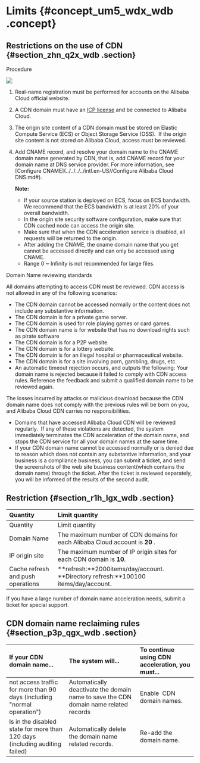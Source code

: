 # Limits {#concept_um5_wdx_wdb .concept}

## Restrictions on the use of CDN {#section_zhn_q2x_wdb .section}

Procedure

![](http://static-aliyun-doc.oss-cn-hangzhou.aliyuncs.com/assets/img/5117/15379302833166_en-US.png)

1.  Real-name registration must be performed for accounts on the Alibaba Cloud official website.
2.  A CDN domain must have an [ICP license](https://beian.aliyun.com/?spm=5176.8142029.388261.3.a0SCC3) and be connected to Alibaba Cloud.
3.  The origin site content of a CDN domain must be stored on Elastic Compute Service \(ECS\) or Object Storage Service \(OSS\).  If the origin site content is not stored on Alibaba Cloud, access must be reviewed.
4.  Add CNAME record, and resolve your domain name to the CNAME domain name generated by CDN, that is, add CNAME record for your domain name at DNS service provider. For more information, see [Configure CNAME](../../../../intl.en-US//Configure Alibaba Cloud DNS.md#).

    **Note:** 

    -   If your source station is deployed on ECS, focus on ECS bandwidth. We recommend that the ECS bandwidth is at least 20% of your overall bandwidth.
    -   In the origin site security software configuration, make sure that CDN cached node can access the origin site.
    -   Make sure that when the CDN acceleration service is disabled, all requests will be returned to the origin.
    -   After adding the CNAME, the cname domain name that you get cannot be accessed directly and can only be accessed using CNAME.
    -   Range 0 ~ Infinity is not recommended for large files.

Domain Name reviewing standards

All domains attempting to access CDN must be reviewed. CDN access is not allowed in any of the following scenarios:

-   The CDN domain cannot be accessed normally or the content does not include any substantive information.
-   The CDN domain is for a private game server.
-   The CDN domain is used for role playing games or card games.
-   The CDN domain name is for website that has no download rights such as pirate software
-   The CDN domain is for a P2P website.
-   The CDN domain is for a lottery website.
-   The CDN domain is for an illegal hospital or pharmaceutical website.
-   The CDN domain is for a site involving porn, gambling, drugs, etc.
-   An automatic timeout rejection occurs, and outputs the following: Your domain name is rejected because it failed to comply with CDN access rules. Reference the feedback and submit a qualified domain name to be reviewed again.

The losses incurred by attacks or malicious download because the CDN domain name does not comply with the previous rules will be born on you, and Alibaba Cloud CDN carries no responsibilities.

-   Domains that have accessed Alibaba Cloud CDN will be reviewed regularly.  If any of these violations are detected, the system immediately terminates the CDN acceleration of the domain name, and stops the CDN service for all your domain names at the same time.
-   If your CDN domain name cannot be accessed normally or is denied due to reason which does not contain any substantive information, and your business is a compliance business, you can submit a ticket, and send the screenshots of the web site business content\(which contains the domain name\) through the ticket. After the ticket is reviewed separately, you will be informed of the results of the second audit.

## Restriction {#section_r1h_lgx_wdb .section}

|Quantity|Limit quantity|
|:-------|:-------------|
|Quantity|Limit quantity|
|Domain Name|The maximum number of CDN domains for each Alibaba Cloud account is **20** . |
|IP origin site|The maximum number of IP origin sites for each CDN domain is **10**.|
|Cache refresh and push operations|**refresh:**2000items/day/account. **Directory refresh:**100100 items/day/account.|

If you have a large number of domain name acceleration needs, submit a ticket for special support.

## CDN domain name reclaiming rules {#section_p3p_qgx_wdb .section}

|If your CDN domain name...|The system will...|To continue using CDN acceleration, you must...|
|:-------------------------|:-----------------|:----------------------------------------------|
|not access traffic for more than 90 days \(including "normal operation"\)|Automatically deactivate the domain name to save the CDN domain name related records|Enable  CDN domain names.|
|Is in the disabled state for more than 120 days \(including auditing failed\)|Automatically delete the domain name related records.|Re-add the domain name.|

